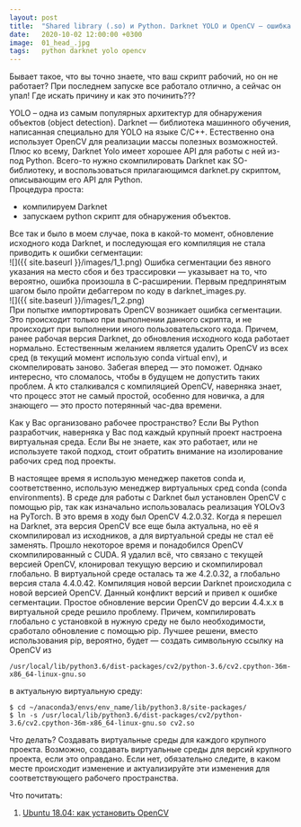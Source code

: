 ```yaml
---
layout: post
title:  "Shared library (.so) и Python. Darknet YOLO и OpenCV – ошибка сегментации SIGSEGV"
date:   2020-10-02 12:00:00 +0300
image:  01_head_.jpg
tags:   python darknet yolo opencv
---
```

Бывает такое, что вы точно знаете, что ваш скрипт рабочий, но он не работает? При последнем запуске все работало отлично, а сейчас он упал! Где искать причину и как это починить???  

YOLO – одна из самым популярных архитектур для обнаружения объектов (object detection). Darknet — библиотека машинного обучения, написанная специально для YOLO на языке С/С++. Естественно она использует OpenCV для реализации массы полезных возможностей. Плюс ко всему, Darknet Yolo имеет хорошее API для работы с ней из-под Python. Всего-то нужно скомпилировать Darknet как SO-библиотеку, и воспользоваться прилагающимся darknet.py скриптом, описывающим его API для Python.  
Процедура проста:
- компилируем Darknet
- запускаем python скрипт для обнаружения объектов.

Все так и было в моем случае, пока в какой-то момент, обновление исходного кода Darknet, и последующая его компиляция не стала приводить к ошибки сегментации:  
![]({{ site.baseurl }}/images/1_1.png)
Ошибка сегментации без явного указания на место сбоя и без трассировки — указывает на то, что вероятно, ошибка произошла в С-расширении. Первым предпринятым шагом было пройти дебаггером по коду в darknet_images.py.  
![]({{ site.baseurl }}/images/1_2.png)  
При попытке импортировать OpenCV возникает ошибка сегментации. Это происходит только при выполнении данного скрипта, и не происходит при выполнении иного пользовательского кода. Причем, ранее рабочая версия Darknet, до обновления исходного кода работает нормально. Естественным желанием является удалить OpenCV из всех сред (в текущий момент использую conda virtual env), и скомпелировать заново. Забегая вперед — это поможет. Однако интересно, что сломалось, чтобы в будущем не допустить таких проблем. А кто сталкивался с компиляцией OpenCV, наверняка знает, что процесс этот не самый простой, особенно для новичка, а для знающего — это просто потерянный час-два времени.  

Как у Вас организовано рабочее пространство? Если Вы Python разработчик, наверняка у Вас под каждый крупный проект настроена виртуальная среда. Если Вы не знаете, как это работает, или не используете такой подход, стоит обратить внимание на изолирование рабочих сред под проекты. 

В настоящее время я использую менеджер пакетов conda и, соответственно, использую менеджер виртуальных сред conda (conda environments). В среде для работы с Darknet был установлен OpenCV с помощью pip, так как изначально использовалась реализация YOLOv3 на PyTorch. В это время в ходу был OpenCV 4.2.0.32. Когда я перешел на Darknet, эта версия OpenCV все еще была актуальна, но её я скомпилировал из исходников, а для виртуальной среды не стал её заменять. Прошло некоторое время и понадобился OpenCV скомпилированный с CUDA. Я удалил всё, что связано с текущей версией OpenCV, клонировал текущую версию и скомпилировал глобально. В виртуальной среде осталась та же 4.2.0.32, а глобально версия стала 4.4.0.42. Компиляция новой версии Darknet происходила с новой версией  OpenCV. Данный конфликт версий и привел к ошибке сегментации. Простое обновление версии OpenCV до версии 4.4.х.х в виртуальной среде решило проблему. Причем, компилировать глобально с установкой в нужную среду не было необходимости, сработало обновление с помощью pip. Лучшее решени, вместо использования pip, вероятно, будет — создать символьную ссылку на OpenCV из 
```
/usr/local/lib/python3.6/dist-packages/cv2/python-3.6/cv2.cpython-36m-x86_64-linux-gnu.so
``` 
в актуальную виртуальную среду:  
```
$ cd ~/anaconda3/envs/env_name/lib/python3.8/site-packages/  
$ ln -s /usr/local/lib/python3.6/dist-packages/cv2/python-3.6/cv2.cpython-36m-x86_64-linux-gnu.so cv2.so        
```
Что делать? Создавать виртуальные среды для каждого крупного проекта. Возможно, создавать виртуальные среды для версий крупного проекта, если это оправдано. Если нет, обязательно следите, в каком месте происходит изменение и актуализируйте эти изменения для соответствующего рабочего пространства.

Что почитать:
1. [Ubuntu 18.04: как установить OpenCV] 

[Ubuntu 18.04: как установить OpenCV]: https://www.pyimagesearch.com/2018/05/28/ubuntu-18-04-how-to-install-opencv/
